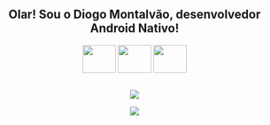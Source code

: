 <div align="center">
    <h2>Olar! Sou o Diogo Montalvão, desenvolvedor Android Nativo!</h2>
</div>

<div align="center" style="display: inline_block">
    <img align="center" height="50" width="60" src="https://cdn.jsdelivr.net/gh/devicons/devicon/icons/kotlin/kotlin-original.svg">
    <img align="center" height="50" width="60" src="https://cdn.jsdelivr.net/gh/devicons/devicon/icons/android/android-original.svg">
    <img align="center" height="50" width="60" src="https://cdn.jsdelivr.net/gh/devicons/devicon/icons/androidstudio/androidstudio-original.svg">
</div>

<br>

<p align="center">
    <img src="https://github-readme-stats.vercel.app/api?username=DiogoMontalvao&show_icons=true&theme=tokyonight" />
</p>

<p align="center">
    <img src="https://github-readme-stats.vercel.app/api/top-langs/?username=DiogoMontalvao&layout=compact" />
</p>
